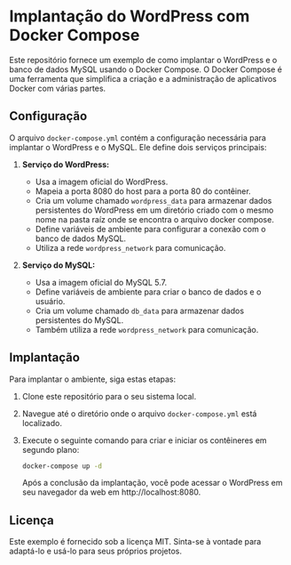 # Implantação do WordPress com Docker Compose

Este repositório fornece um exemplo de como implantar o WordPress e o banco de dados MySQL usando o Docker Compose. O Docker Compose é uma ferramenta que simplifica a criação e a administração de aplicativos Docker com várias partes.

## Configuração

O arquivo `docker-compose.yml` contém a configuração necessária para implantar o WordPress e o MySQL. Ele define dois serviços principais:

1. **Serviço do WordPress:**
   - Usa a imagem oficial do WordPress.
   - Mapeia a porta 8080 do host para a porta 80 do contêiner.
   - Cria um volume chamado `wordpress_data` para armazenar dados persistentes do WordPress em um diretório criado com o mesmo nome na pasta raíz onde se encontra o arquivo docker compose.
   - Define variáveis de ambiente para configurar a conexão com o banco de dados MySQL.
   - Utiliza a rede `wordpress_network` para comunicação.

2. **Serviço do MySQL:**
   - Usa a imagem oficial do MySQL 5.7.
   - Define variáveis de ambiente para criar o banco de dados e o usuário.
   - Cria um volume chamado `db_data` para armazenar dados persistentes do MySQL.
   - Também utiliza a rede `wordpress_network` para comunicação.

## Implantação

Para implantar o ambiente, siga estas etapas:

1. Clone este repositório para o seu sistema local.

2. Navegue até o diretório onde o arquivo `docker-compose.yml` está localizado.

3. Execute o seguinte comando para criar e iniciar os contêineres em segundo plano:

   ```bash
   docker-compose up -d

   ```
   Após a conclusão da implantação, você pode acessar o WordPress em seu navegador da web em http://localhost:8080.

## Licença
Este exemplo é fornecido sob a licença MIT. Sinta-se à vontade para adaptá-lo e usá-lo para seus próprios projetos.
